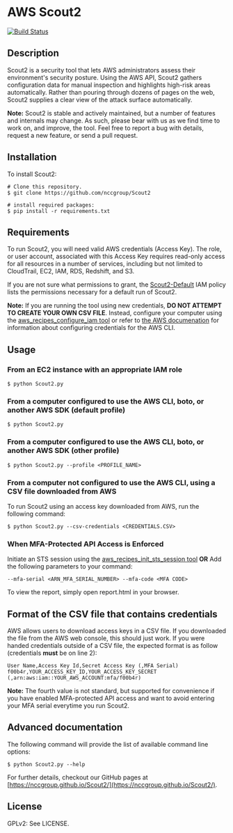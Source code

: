 AWS Scout2
==========

[![Build Status](https://travis-ci.org/nccgroup/Scout2.svg?branch=master)](https://travis-ci.org/nccgroup/Scout2)

## Description

Scout2 is a security tool that lets AWS administrators assess their environment's
security posture. Using the AWS API, Scout2 gathers configuration data for
manual inspection and highlights high-risk areas automatically. Rather than
pouring through dozens of pages on the web, Scout2 supplies a clear view of the
attack surface automatically.

**Note:** Scout2 is stable and actively maintained, but a number of features and internals may change. As such, please bear with us as we find time to work on, and improve, the tool. Feel free to report a bug with details, request a new feature, or send a pull request.

## Installation

To install Scout2:

	# Clone this repository.
	$ git clone https://github.com/nccgroup/Scout2

	# install required packages:
	$ pip install -r requirements.txt

## Requirements

To run Scout2, you will need valid AWS credentials (Access Key). The role, or
user account, associated with this Access Key requires read-only access for all
resources in a number of services, including but not limited to CloudTrail, EC2,
IAM, RDS, Redshift, and S3.

If you are not sure what permissions to grant, the [Scout2-Default](https://github.com/nccgroup/AWS-recipes/blob/master/IAM-Policies/Scout2-Default.json)
IAM policy lists the permissions necessary for a default run of Scout2.

**Note:** If you are running the tool using new credentials, **DO NOT ATTEMPT
TO CREATE YOUR OWN CSV FILE**. Instead, configure your computer using the
[aws_recipes_configure_iam tool](https://github.com/nccgroup/AWS-recipes/blob/master/Python/aws_recipes_configure_iam.py)
or refer to
[the AWS documenation](http://docs.aws.amazon.com/cli/latest/userguide/cli-chap-getting-started.html#cli-quick-configuration)
for information about configuring credentials for the AWS CLI.

## Usage

### From an EC2 instance with an appropriate IAM role

    $ python Scout2.py

### From a computer configured to use the AWS CLI, boto, or another AWS SDK (default profile)

    $ python Scout2.py

### From a computer configured to use the AWS CLI, boto, or another AWS SDK (other profile)

    $ python Scout2.py --profile <PROFILE_NAME>

### From a computer not configured to use the AWS CLI, using a CSV file downloaded from AWS

To run Scout2 using an access key downloaded from AWS, run the following command:

    $ python Scout2.py --csv-credentials <CREDENTIALS.CSV>

### When MFA-Protected API Access is Enforced

Initiate an STS session using the [aws_recipes_init_sts_session tool](https://github.com/nccgroup/AWS-recipes/blob/master/Python/aws_recipes_init_sts_session.py)
**OR**
Add the following parameters to your command:

    --mfa-serial <ARN_MFA_SERIAL_NUMBER> --mfa-code <MFA CODE>

To view the report, simply open report.html in your browser.

## Format of the CSV file that contains credentials

AWS allows users to download access keys in a CSV file. If you downloaded the
file from the AWS web console, this should just work. If you were handed
credentials outside of a CSV file, the expected format is as follow (credentials **must** be on line 2):

    User Name,Access Key Id,Secret Access Key (,MFA Serial)
    f00b4r,YOUR_ACCESS_KEY_ID,YOUR_ACCESS_KEY_SECRET (,arn:aws:iam::YOUR_AWS_ACCOUNT:mfa/f00b4r)

**Note:** The fourth value is not standard, but supported for convenience if you
have enabled MFA-protected API access and want to avoid entering your MFA serial
everytime you run Scout2.

## Advanced documentation

The following command will provide the list of available command line options:

    $ python Scout2.py --help

For further details, checkout our GitHub pages at
[https://nccgroup.github.io/Scout2/](https://nccgroup.github.io/Scout2/).

## License

GPLv2: See LICENSE.
